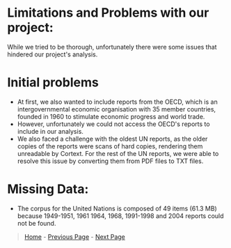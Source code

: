 # Limitations and Problems with our project: 
While we tried to be thorough, unfortunately there were some issues that hindered our project's analysis. 

# Initial problems 
- At first, we also wanted to include reports from the OECD, which is an intergovernmental economic organisation with 35 member countries, founded in 1960 to stimulate economic progress and world trade.
- However, unfortunately we could not access the OECD's reports to include in our analysis. 
- We also faced a challenge with the oldest UN reports, as the older copies of the reports were scans of hard copies, rendering them unreadable by Cortext. For the rest of the UN reports, we were able to resolve this issue by converting them from PDF files to TXT files. 


# Missing Data:
- The corpus for the United Nations is composed of 49 items (61.3 MB) because 1949-1951, 1961 1964, 1968, 1991-1998 and 2004 reports could not be found. 



> [Home](index.md) - [Previous Page](internationalrelations.md) - [Next Page](finalpage.md)
